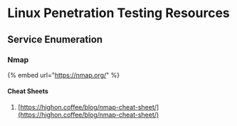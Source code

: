 # Linux Penetration Testing Resources

## Service Enumeration

### Nmap

{% embed url="https://nmap.org/" %}

#### Cheat Sheets

1. [https://highon.coffee/blog/nmap-cheat-sheet/](https://highon.coffee/blog/nmap-cheat-sheet/)

